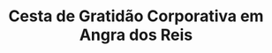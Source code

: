 ---
title: "Cesta de Gratidão Corporativa em Angra dos Reis"
description: "Demonstre sua gratidão a funcionários e colaboradores com uma cesta corporativa em Angra dos Reis. Um presente atencioso para reconhecer o empenho e dedicação no ambiente de trabalho."
layout: "home.html"
permalink: "/cesta-de-gratidao-corporativa-em-angra-dos-reis/"
---